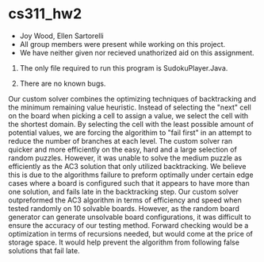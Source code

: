 # cs311_hw2

- Joy Wood, Ellen Sartorelli
- All group members were present while working on this project.
- We have neither given nor recieved unathorized aid on this assignment.

1. The only file required to run this program is SudokuPlayer.Java.

2. There are no known bugs.

Our custom solver combines the optimizing techniques of backtracking and the minimum remaining value heuristic. Instead of selecting the "next" cell on the board when picking a cell to assign a value, we select the cell with the shortest domain. By selecting the cell with the least possible amount of potential values, we are forcing the algorithim to "fail first" in an attempt to reduce the number of branches at each level. The custom solver ran quicker and more efficiently on the easy, hard and a large selection of random puzzles. However, it was unable to solve the medium puzzle as efficiently as the AC3 solution that only utilized backtracking. We believe this is due to the algorithms failure to preform optimally under certain edge cases where a board is configured such that it appears to have more than one solution, and fails late in the backtracking step.  Our custom solver outpreformed the AC3 algorithm in terms of efficiency and speed when tested randomly on 10 solvable boards. However, as the random board generator can generate unsolvable board configurations, it was difficult to ensure the accuracy of our testing method. Forward checking would be a optimization in terms of recursions needed, but would come at the price of storage space. It would help prevent the algorithm from following false solutions that fail late. 

